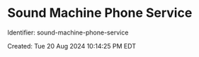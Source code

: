 # Sound Machine Phone Service

Identifier: sound-machine-phone-service

Created: Tue 20 Aug 2024 10:14:25 PM EDT

